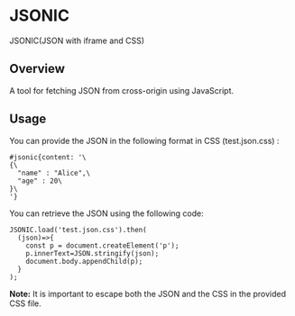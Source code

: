 # JSONIC
JSONIC(JSON with iframe and CSS)

## Overview
A tool for fetching JSON from cross-origin using JavaScript.

## Usage
You can provide the JSON in the following format in CSS (test.json.css) :

```
#jsonic{content: '\
{\
  "name" : "Alice",\
  "age" : 20\
}\
'}
```

You can retrieve the JSON using the following code:

```
JSONIC.load('test.json.css').then(
  (json)=>{
    const p = document.createElement('p');
    p.innerText=JSON.stringify(json);
    document.body.appendChild(p);
  }
);
```

**Note:** It is important to escape both the JSON and the CSS in the provided CSS file.
